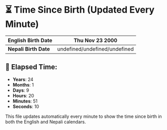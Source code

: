 # ⏳ Time Since Birth (Updated Every Minute)

| **English Birth Date** | Thu Nov 23 2000 |
|------------------------|-------------------------------------|
| **Nepali Birth Date**  | undefined/undefined/undefined                  |

## 📅 Elapsed Time:

- **Years**: 24
- **Months**: 1
- **Days**: 9
- **Hours**: 20
- **Minutes**: 51
- **Seconds**: 10

This file updates automatically every minute to show the time since birth in both the English and Nepali calendars.
